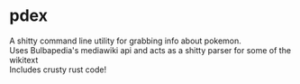 # pdex
A shitty command line utility for grabbing info about pokemon.  
Uses Bulbapedia's mediawiki api and acts as a shitty parser for some of the wikitext  
Includes crusty rust code!
